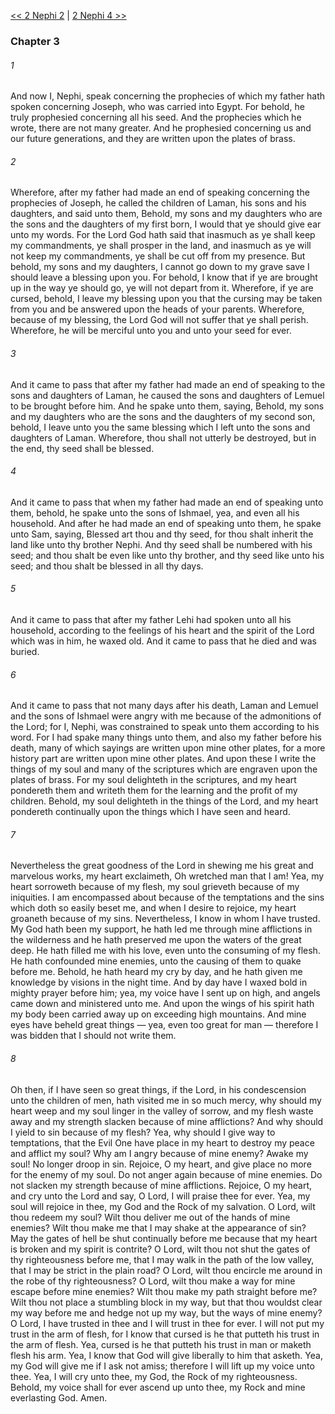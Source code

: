 [<< 2 Nephi 2](2%20Nephi%202)  |  [2 Nephi 4 >>](2%20Nephi%204)

### Chapter 3
###### 1
And now I, Nephi, speak concerning the prophecies of which my father hath spoken concerning Joseph, who was carried into Egypt. For behold, he truly prophesied concerning all his seed. And the prophecies which he wrote, there are not many greater. And he prophesied concerning us and our future generations, and they are written upon the plates of brass.

###### 2
Wherefore, after my father had made an end of speaking concerning the prophecies of Joseph, he called the children of Laman, his sons and his daughters, and said unto them, Behold, my sons and my daughters who are the sons and the daughters of my first born, I would that ye should give ear unto my words. For the Lord God hath said that inasmuch as ye shall keep my commandments, ye shall prosper in the land, and inasmuch as ye will not keep my commandments, ye shall be cut off from my presence. But behold, my sons and my daughters, I cannot go down to my grave save I should leave a blessing upon you. For behold, I know that if ye are brought up in the way ye should go, ye will not depart from it. Wherefore, if ye are cursed, behold, I leave my blessing upon you that the cursing may be taken from you and be answered upon the heads of your parents. Wherefore, because of my blessing, the Lord God will not suffer that ye shall perish. Wherefore, he will be merciful unto you and unto your seed for ever.

###### 3
And it came to pass that after my father had made an end of speaking to the sons and daughters of Laman, he caused the sons and daughters of Lemuel to be brought before him. And he spake unto them, saying, Behold, my sons and my daughters who are the sons and the daughters of my second son, behold, I leave unto you the same blessing which I left unto the sons and daughters of Laman. Wherefore, thou shall not utterly be destroyed, but in the end, thy seed shall be blessed.

###### 4
And it came to pass that when my father had made an end of speaking unto them, behold, he spake unto the sons of Ishmael, yea, and even all his household. And after he had made an end of speaking unto them, he spake unto Sam, saying, Blessed art thou and thy seed, for thou shalt inherit the land like unto thy brother Nephi. And thy seed shall be numbered with his seed; and thou shalt be even like unto thy brother, and thy seed like unto his seed; and thou shalt be blessed in all thy days.

###### 5
And it came to pass that after my father Lehi had spoken unto all his household, according to the feelings of his heart and the spirit of the Lord which was in him, he waxed old. And it came to pass that he died and was buried.

###### 6
And it came to pass that not many days after his death, Laman and Lemuel and the sons of Ishmael were angry with me because of the admonitions of the Lord; for I, Nephi, was constrained to speak unto them according to his word. For I had spake many things unto them, and also my father before his death, many of which sayings are written upon mine other plates, for a more history part are written upon mine other plates. And upon these I write the things of my soul and many of the scriptures which are engraven upon the plates of brass. For my soul delighteth in the scriptures, and my heart pondereth them and writeth them for the learning and the profit of my children. Behold, my soul delighteth in the things of the Lord, and my heart pondereth continually upon the things which I have seen and heard.

###### 7
Nevertheless the great goodness of the Lord in shewing me his great and marvelous works, my heart exclaimeth, Oh wretched man that I am! Yea, my heart sorroweth because of my flesh, my soul grieveth because of my iniquities. I am encompassed about because of the temptations and the sins which doth so easily beset me, and when I desire to rejoice, my heart groaneth because of my sins. Nevertheless, I know in whom I have trusted. My God hath been my support, he hath led me through mine afflictions in the wilderness and he hath preserved me upon the waters of the great deep. He hath filled me with his love, even unto the consuming of my flesh. He hath confounded mine enemies, unto the causing of them to quake before me. Behold, he hath heard my cry by day, and he hath given me knowledge by visions in the night time. And by day have I waxed bold in mighty prayer before him; yea, my voice have I sent up on high, and angels came down and ministered unto me. And upon the wings of his spirit hath my body been carried away up on exceeding high mountains. And mine eyes have beheld great things — yea, even too great for man — therefore I was bidden that I should not write them.

###### 8
Oh then, if I have seen so great things, if the Lord, in his condescension unto the children of men, hath visited me in so much mercy, why should my heart weep and my soul linger in the valley of sorrow, and my flesh waste away and my strength slacken because of mine afflictions? And why should I yield to sin because of my flesh? Yea, why should I give way to temptations, that the Evil One have place in my heart to destroy my peace and afflict my soul? Why am I angry because of mine enemy? Awake my soul! No longer droop in sin. Rejoice, O my heart, and give place no more for the enemy of my soul. Do not anger again because of mine enemies. Do not slacken my strength because of mine afflictions. Rejoice, O my heart, and cry unto the Lord and say, O Lord, I will praise thee for ever. Yea, my soul will rejoice in thee, my God and the Rock of my salvation. O Lord, wilt thou redeem my soul? Wilt thou deliver me out of the hands of mine enemies? Wilt thou make me that I may shake at the appearance of sin? May the gates of hell be shut continually before me because that my heart is broken and my spirit is contrite? O Lord, wilt thou not shut the gates of thy righteousness before me, that I may walk in the path of the low valley, that I may be strict in the plain road? O Lord, wilt thou encircle me around in the robe of thy righteousness? O Lord, wilt thou make a way for mine escape before mine enemies? Wilt thou make my path straight before me? Wilt thou not place a stumbling block in my way, but that thou wouldst clear my way before me and hedge not up my way, but the ways of mine enemy? O Lord, I have trusted in thee and I will trust in thee for ever. I will not put my trust in the arm of flesh, for I know that cursed is he that putteth his trust in the arm of flesh. Yea, cursed is he that putteth his trust in man or maketh flesh his arm. Yea, I know that God will give liberally to him that asketh. Yea, my God will give me if I ask not amiss; therefore I will lift up my voice unto thee. Yea, I will cry unto thee, my God, the Rock of my righteousness. Behold, my voice shall for ever ascend up unto thee, my Rock and mine everlasting God. Amen.